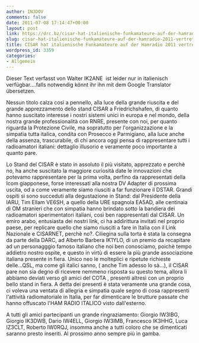 ```yaml
---
author: IN3DOV
comments: false
date: 2011-07-08 17:14:47+00:00
layout: post
link: https://drc.bz/cisar-hat-italienische-funkamateure-auf-der-hamradio-2011-vertreten/
slug: cisar-hat-italienische-funkamateure-auf-der-hamradio-2011-vertreten
title: CISAR hat italienische Funkamateure auf der Hamradio 2011 vertreten
wordpress_id: 3359
categories:
- Allgemein
---
```


Dieser Text verfasst von Walter IK2ANE  ist leider nur in italienisch verfügbar....falls notwendig könnt ihr ihn mit dem Google Translator  übersetzen.

Nessun titolo calza così a pennello, alla luce della grande riuscita e del grande apprezzamento dello stand CISAR a Friedrichshafen, di quanto hanno suscitato interesse i nostri sistemi unici in europa e nel mondo, della nostra grande professionalità con RNRE, presente con noi, per quanto riguarda la Protezione Civile, ma sopratutto per l'organizzazione e la simpatia tutta italica, condita con Prosecco e Parmigiano, alla luce anche della assenza, trascurabile, di chi ancora oggi pensa di rappresentare tutti i radioamatori italiani: dettaglio illusorio e veramente poco importante a quanto pare.

Lo Stand del CISAR è stato in assoluto il più visitato, apprezzato e perchè no, ha anche suscitato la maggiore curiosità date le innovazioni che potevamo rappresentare per la prima volta, perfino da rappresentati della Icom giapponese, forse interessati alla nostra DV Adapter di prossima uscita, od a come veramente siamo riusciti a far funzionare il DSTAR. Grandi ospiti si sono succeduti alla degustazione in Stand: dal Presidente della IARU, Tim Ellam VE6SH, a quello della URE spagnola EA5AD, alle centinaia di OM stranieri che con simpatia hanno brindato sotto la bandiera dei radioamatori sperimentatori italiani, così ben rappresentati dal CISAR. Un emiro arabo, entusiasta dei nostri link, ci ha addirittura invitati nel proprio paese, per replicare quello che siamo riusciti a fare in Italia con il Link Nazionale e CISARNET, perchè no?. Ciliegina sulla torta è stata la consegna da parte della DARC, ad Alberto Barbera IK1YLO, di un premio da recapitare ad un personagggio famoso italiano che noi ben conosciamo, poichè tempo addietro nostro ospite, e questo in virtù di essere la più grande associazione italiana presente in fiera. Unico neo le molteplici e ripetute richieste delle...QSL, ma come gli italici sanno, ( anche Tim adesso lo sà...), il CISAR pare non sia degno di ricevere nemmeno risposta su questo tema, allora li abbiamo deviati verso gli amici del COTA , presenti altresì con un proprio bello stand in fiera. A detta dei presenti è stata veramente una grande cosa, ci voleva una ventata di allegria e simpatia quale segno di cosa rappresenti l'attività radiomatoriale in Italia, per far dimenticare le brutture passate che hanno offuscato l'HAM RADIO ITALICO visto dall'esterno.

A tutti gli amici partecipanti un grande ringraziamento: Giorgio IW3IBG, Giorgio IK3DWB, Dario IW4ELL, Giorgio IW3IMB, Francesco IK3HHG, Luca IZ3CLT, Roberto IW0RQJ, insomma anche a tutti coloro che se dimenticati saranno presto inseriti. Al prossimo anno sempre più in gamba.
